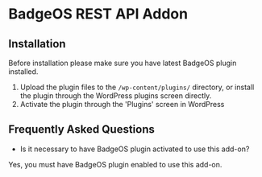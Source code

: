 # BadgeOS REST API Addon

## Installation

Before installation please make sure you have latest BadgeOS plugin installed.

1. Upload the plugin files to the `/wp-content/plugins/` directory, or install the plugin through the WordPress plugins screen directly.
2. Activate the plugin through the 'Plugins' screen in WordPress

## Frequently Asked Questions

* Is it necessary to have BadgeOS plugin activated to use this add-on?

Yes, you must have BadgeOS plugin enabled to use this add-on.


